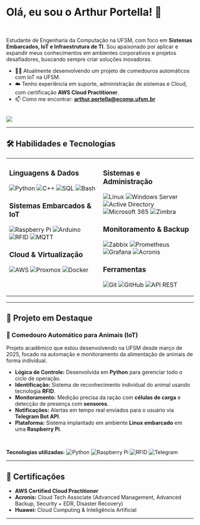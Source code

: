 # Olá, eu sou o Arthur Portella! 👋

<br>

Estudante de Engenharia da Computação na UFSM, com foco em **Sistemas Embarcados, IoT e Infraestrutura de TI**. Sou apaixonado por aplicar e expandir meus conhecimentos em ambientes corporativos e projetos desafiadores, buscando sempre criar soluções inovadoras.

- 👨‍💻 Atualmente desenvolvendo um projeto de comedouros automáticos com IoT na UFSM.
- ☁️ Tenho experiência em suporte, administração de sistemas e Cloud, com certificação **AWS Cloud Practitioner**.
- 📫 Como me encontrar: **arthur.portella@ecomp.ufsm.br**

<br>

<a href="https://www.linkedin.com/in/arthur-portellaa" target="_blank">
  <img src="https://img.shields.io/badge/LinkedIn-0077B5?style=for-the-badge&logo=linkedin&logoColor=white" />
</a>

---

## 🛠️ Habilidades e Tecnologias

<table>
  <tr>
    <td valign="top" width="50%">
      <h3>Linguagens & Dados</h3>
      <p>
        <img src="https://img.shields.io/badge/Python-3776AB?style=for-the-badge&logo=python&logoColor=white" alt="Python" />
        <img src="https://img.shields.io/badge/C%2B%2B-00599C?style=for-the-badge&logo=c%2B%2B&logoColor=white" alt="C++" />
        <img src="https://img.shields.io/badge/SQL-4479A1?style=for-the-badge&logo=postgresql&logoColor=white" alt="SQL" />
        <img src="https://img.shields.io/badge/Bash-4EAA25?style=for-the-badge&logo=gnubash&logoColor=white" alt="Bash" />
      </p>
      <h3>Sistemas Embarcados & IoT</h3>
      <p>
        <img src="https://img.shields.io/badge/Raspberry_Pi-A22846?style=for-the-badge&logo=raspberry-pi&logoColor=white" alt="Raspberry Pi" />
        <img src="https://img.shields.io/badge/Arduino-00979D?style=for-the-badge&logo=arduino&logoColor=white" alt="Arduino" />
        <img src="https://img.shields.io/badge/RFID-00AEEF?style=for-the-badge" alt="RFID" />
        <img src="https://img.shields.io/badge/MQTT-660066?style=for-the-badge&logo=mqtt&logoColor=white" alt="MQTT" />
      </p>
      <h3>Cloud & Virtualização</h3>
      <p>
        <img src="https://img.shields.io/badge/AWS-232F3E?style=for-the-badge&logo=amazon-aws&logoColor=white" alt="AWS" />
        <img src="https://img.shields.io/badge/Proxmox-E52A00?style=for-the-badge&logo=proxmox&logoColor=white" alt="Proxmox" />
        <img src="https://img.shields.io/badge/Docker-2496ED?style=for-the-badge&logo=docker&logoColor=white" alt="Docker" />
      </p>
    </td>
    <td valign="top" width="50%">
      <h3>Sistemas e Administração</h3>
      <p>
        <img src="https://img.shields.io/badge/Linux-FCC624?style=for-the-badge&logo=linux&logoColor=black" alt="Linux" />
        <img src="https://img.shields.io/badge/Windows_Server-0078D6?style=for-the-badge&logo=windows-server&logoColor=white" alt="Windows Server" />
        <img src="https://img.shields.io/badge/Active_Directory-0078D6?style=for-the-badge" alt="Active Directory" />
        <img src="https://img.shields.io/badge/Microsoft_365-0078D4?style=for-the-badge&logo=microsoft-office&logoColor=white" alt="Microsoft 365" />
        <img src="https://img.shields.io/badge/Zimbra-2F74A8?style=for-the-badge&logo=zimbra&logoColor=white" alt="Zimbra" />
      </p>
      <h3>Monitoramento & Backup</h3>
      <p>
        <img src="https://img.shields.io/badge/Zabbix-D40000?style=for-the-badge&logo=zabbix&logoColor=white" alt="Zabbix" />
        <img src="https://img.shields.io/badge/Prometheus-E6522C?style=for-the-badge&logo=prometheus&logoColor=white" alt="Prometheus" />
        <img src="https://img.shields.io/badge/Grafana-F46800?style=for-the-badge&logo=grafana&logoColor=white" alt="Grafana" />
        <img src="https://img.shields.io/badge/Acronis-0E0E2E?style=for-the-badge&logo=acronis&logoColor=white" alt="Acronis" />
      </p>
       <h3>Ferramentas</h3>
       <p>
        <img src="https://img.shields.io/badge/Git-F05032?style=for-the-badge&logo=git&logoColor=white" alt="Git" />
        <img src="https://img.shields.io/badge/GitHub-181717?style=for-the-badge&logo=github&logoColor=white" alt="GitHub" />
        <img src="https://img.shields.io/badge/API_REST-000000?style=for-the-badge&logo=dependabot&logoColor=white" alt="API REST" />
       </p>
    </td>
  </tr>
</table>

---

## 🚀 Projeto em Destaque

### 🐾 Comedouro Automático para Animais (IoT)
Projeto acadêmico que estou desenvolvendo na UFSM desde março de 2025, focado na automação e monitoramento da alimentação de animais de forma individual.

- **Lógica de Controle:** Desenvolvida em **Python** para gerenciar todo o ciclo de operação.
- **Identificação:** Sistema de reconhecimento individual do animal usando tecnologia **RFID**.
- **Monitoramento:** Medição precisa da ração com **células de carga** e detecção de presença com **sensores**.
- **Notificações:** Alertas em tempo real enviados para o usuário via **Telegram Bot API**.
- **Plataforma:** Sistema implantado em ambiente **Linux embarcado** em uma **Raspberry Pi**.

<br>
<p>
  <strong>Tecnologias utilizadas:</strong>
  <img src="https://img.shields.io/badge/Python-3776AB?style=for-the-badge&logo=python&logoColor=white" alt="Python" />
  <img src="https://img.shields.io/badge/Raspberry_Pi-A22846?style=for-the-badge&logo=raspberry-pi&logoColor=white" alt="Raspberry Pi" />
  <img src="https://img.shields.io/badge/RFID-00AEEF?style=for-the-badge" alt="RFID" />
  <img src="https://img.shields.io/badge/Telegram-26A5E4?style=for-the-badge&logo=telegram&logoColor=white" alt="Telegram" />
</p>

---

## 📜 Certificações

- **AWS Certified Cloud Practitioner**
- **Acronis:** Cloud Tech Associate (Advanced Management, Advanced Backup, Security + EDR, Disaster Recovery)
- **Huawei:** Cloud Computing & Inteligência Artificial

---
